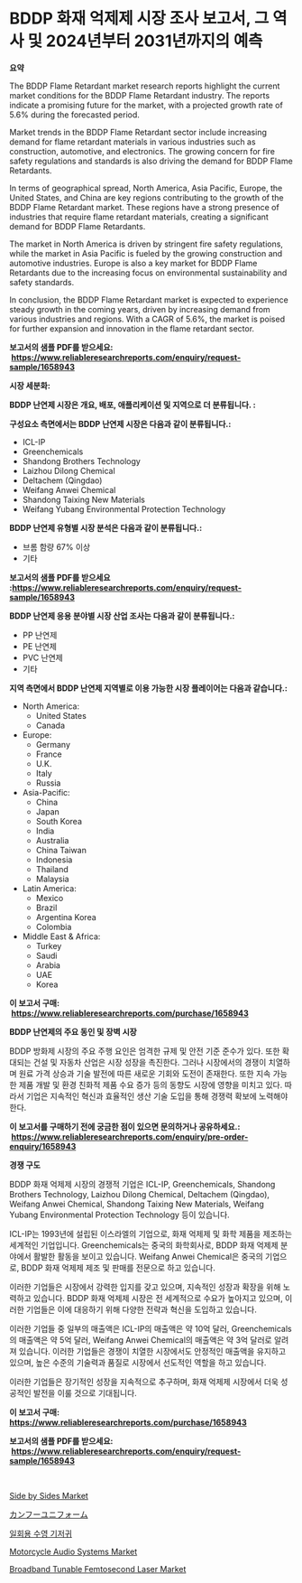 <p><h1>BDDP 화재 억제제 시장 조사 보고서, 그 역사 및 2024년부터 2031년까지의 예측</h1></p><p><strong>요약</strong></p>
<p><p>The BDDP Flame Retardant market research reports highlight the current market conditions for the BDDP Flame Retardant industry. The reports indicate a promising future for the market, with a projected growth rate of 5.6% during the forecasted period. </p><p>Market trends in the BDDP Flame Retardant sector include increasing demand for flame retardant materials in various industries such as construction, automotive, and electronics. The growing concern for fire safety regulations and standards is also driving the demand for BDDP Flame Retardants.</p><p>In terms of geographical spread, North America, Asia Pacific, Europe, the United States, and China are key regions contributing to the growth of the BDDP Flame Retardant market. These regions have a strong presence of industries that require flame retardant materials, creating a significant demand for BDDP Flame Retardants.</p><p>The market in North America is driven by stringent fire safety regulations, while the market in Asia Pacific is fueled by the growing construction and automotive industries. Europe is also a key market for BDDP Flame Retardants due to the increasing focus on environmental sustainability and safety standards.</p><p>In conclusion, the BDDP Flame Retardant market is expected to experience steady growth in the coming years, driven by increasing demand from various industries and regions. With a CAGR of 5.6%, the market is poised for further expansion and innovation in the flame retardant sector.</p></p>
<p><strong>보고서의 샘플 PDF를 받으세요: &nbsp;<a href="https://www.reliableresearchreports.com/enquiry/request-sample/1658943">https://www.reliableresearchreports.com/enquiry/request-sample/1658943</a></strong></p>
<p><strong>시장 세분화:</strong></p>
<p><strong> BDDP 난연제 시장은 개요, 배포, 애플리케이션 및 지역으로 더 분류됩니다. :</strong></p>
<p><strong>구성요소 측면에서는 BDDP 난연제 시장은 다음과 같이 분류됩니다.:</strong></p>
<p><ul><li>ICL-IP</li><li>Greenchemicals</li><li>Shandong Brothers Technology</li><li>Laizhou Dilong Chemical</li><li>Deltachem (Qingdao)</li><li>Weifang Anwei Chemical</li><li>Shandong Taixing New Materials</li><li>Weifang Yubang Environmental Protection Technology</li></ul></p>
<p><strong> BDDP 난연제 유형별 시장 분석은 다음과 같이 분류됩니다.:</strong></p>
<p><ul><li>브롬 함량 67% 이상</li><li>기타</li></ul></p>
<p><strong>보고서의 샘플 PDF를 받으세요 :<a href="https://www.reliableresearchreports.com/enquiry/request-sample/1658943">https://www.reliableresearchreports.com/enquiry/request-sample/1658943</a></strong></p>
<p><strong> BDDP 난연제 응용 분야별 시장 산업 조사는 다음과 같이 분류됩니다.:</strong></p>
<p><ul><li>PP 난연제</li><li>PE 난연제</li><li>PVC 난연제</li><li>기타</li></ul></p>
<p><strong>지역 측면에서 BDDP 난연제 지역별로 이용 가능한 시장 플레이어는 다음과 같습니다.:</strong></p>
<p><ul>
    <li>
        North America:
        <ul>
            <li>United States</li>
            <li>Canada</li>
        </ul>
    </li>
    <li>
        Europe:
        <ul>
            <li>Germany</li>
            <li>France</li>
            <li>U.K.</li>
            <li>Italy</li>
            <li>Russia</li>
        </ul>
    </li>
    <li>
        Asia-Pacific:
        <ul>
            <li>China</li>
            <li>Japan</li>
            <li>South Korea</li>
            <li>India</li>
            <li>Australia</li>
            <li>China Taiwan</li>
            <li>Indonesia</li>
            <li>Thailand</li>
            <li>Malaysia</li>
        </ul>
    </li>
    <li>
        Latin America:
        <ul>
            <li>Mexico</li>
            <li>Brazil</li>
            <li>Argentina Korea</li>
            <li>Colombia</li>
        </ul>
    </li>
    <li>
        Middle East & Africa:
        <ul>
            <li>Turkey</li>
            <li>Saudi</li>
            <li>Arabia</li>
            <li>UAE</li>
            <li>Korea</li>
        </ul>
    </li>
    </ul></p>
<p><strong>이 보고서 구매: &nbsp;<a href="https://www.reliableresearchreports.com/purchase/1658943">https://www.reliableresearchreports.com/purchase/1658943</a></strong></p>
<p><strong>BDDP 난연제의 주요 동인 및 장벽 시장</strong></p>
<p><p>BDDP 방화제 시장의 주요 주행 요인은 엄격한 규제 및 안전 기준 준수가 있다. 또한 확대되는 건설 및 자동차 산업은 시장 성장을 촉진한다. 그러나 시장에서의 경쟁이 치열하며 원료 가격 상승과 기술 발전에 따른 새로운 기회와 도전이 존재한다. 또한 지속 가능한 제품 개발 및 환경 친화적 제품 수요 증가 등의 동향도 시장에 영향을 미치고 있다. 따라서 기업은 지속적인 혁신과 효율적인 생산 기술 도입을 통해 경쟁력 확보에 노력해야 한다.</p></p>
<p><strong>이 보고서를 구매하기 전에 궁금한 점이 있으면 문의하거나 공유하세요.: &nbsp;<a href="https://www.reliableresearchreports.com/enquiry/pre-order-enquiry/1658943">https://www.reliableresearchreports.com/enquiry/pre-order-enquiry/1658943</a></strong></p>
<p><strong>경쟁 구도</strong></p>
<p><p>BDDP 화재 억제제 시장의 경쟁적 기업은 ICL-IP, Greenchemicals, Shandong Brothers Technology, Laizhou Dilong Chemical, Deltachem (Qingdao), Weifang Anwei Chemical, Shandong Taixing New Materials, Weifang Yubang Environmental Protection Technology 등이 있습니다.</p><p>ICL-IP는 1993년에 설립된 이스라엘의 기업으로, 화재 억제제 및 화학 제품을 제조하는 세계적인 기업입니다. Greenchemicals는 중국의 화학회사로, BDDP 화재 억제제 분야에서 활발한 활동을 보이고 있습니다. Weifang Anwei Chemical은 중국의 기업으로, BDDP 화재 억제제 제조 및 판매를 전문으로 하고 있습니다.</p><p>이러한 기업들은 시장에서 강력한 입지를 갖고 있으며, 지속적인 성장과 확장을 위해 노력하고 있습니다. BDDP 화재 억제제 시장은 전 세계적으로 수요가 높아지고 있으며, 이러한 기업들은 이에 대응하기 위해 다양한 전략과 혁신을 도입하고 있습니다.</p><p>이러한 기업들 중 일부의 매출액은 ICL-IP의 매출액은 약 10억 달러, Greenchemicals의 매출액은 약 5억 달러, Weifang Anwei Chemical의 매출액은 약 3억 달러로 알려져 있습니다. 이러한 기업들은 경쟁이 치열한 시장에서도 안정적인 매출액을 유지하고 있으며, 높은 수준의 기술력과 품질로 시장에서 선도적인 역할을 하고 있습니다.</p><p>이러한 기업들은 장기적인 성장을 지속적으로 추구하며, 화재 억제제 시장에서 더욱 성공적인 발전을 이룰 것으로 기대됩니다.</p></p>
<p><strong>이 보고서 구매: &nbsp; <a href="https://www.reliableresearchreports.com/purchase/1658943">https://www.reliableresearchreports.com/purchase/1658943</a></strong></p>
<p><strong>보고서의 샘플 PDF를 받으세요: &nbsp;<a href="https://www.reliableresearchreports.com/enquiry/request-sample/1658943">https://www.reliableresearchreports.com/enquiry/request-sample/1658943</a></strong><strong></strong></p>
<p>&nbsp;</p>
<p><p><a href="https://issuu.com/reportprime-2/docs/side-by-sides-market-size-2030.pptx">Side by Sides Market</a></p><p><a href="https://github.com/DonaldShaw1965/Market-Research-Report-List-1/blob/main/747758813597.md">カンフーユニフォーム</a></p><p><a href="https://github.com/vs019sa3m8x/Market-Research-Report-List-1/blob/main/300995712460.md">일회용 수영 기저귀</a></p><p><a href="https://issuu.com/reportprime-2/docs/motorcycle-audio-systems-market-size-2030.pptx">Motorcycle Audio Systems Market</a></p><p><a href="https://github.com/mauripalmi/Market-Research-Report-List-2/blob/main/broadband-tunable-femtosecond-laser-market.md">Broadband Tunable Femtosecond Laser Market</a></p></p>